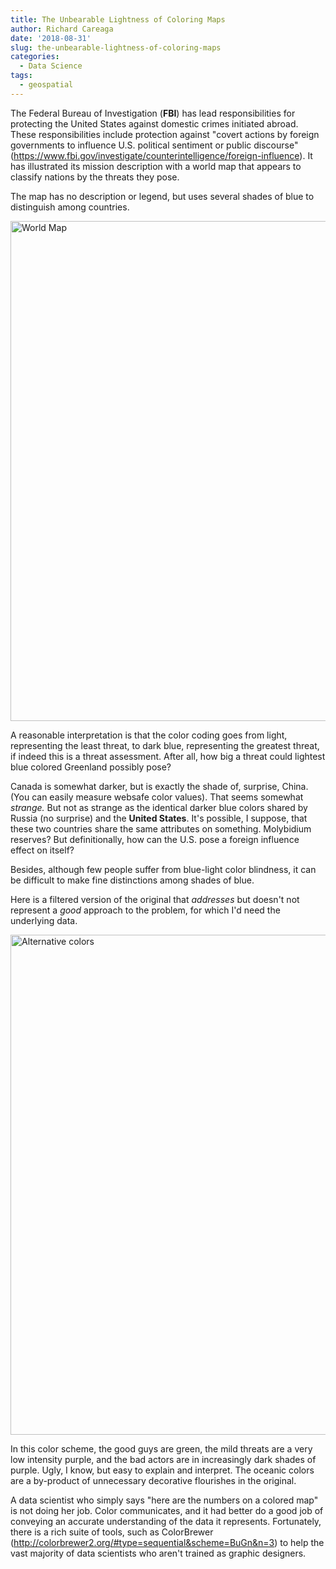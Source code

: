 ```yaml
---
title: The Unbearable Lightness of Coloring Maps
author: Richard Careaga
date: '2018-08-31'
slug: the-unbearable-lightness-of-coloring-maps
categories:
  - Data Science
tags:
  - geospatial
---
```

The Federal Bureau of Investigation (**FBI**) has lead responsibilities for protecting the United States against domestic crimes initiated abroad. These responsibilities include protection against "covert actions by foreign governments to influence U.S. political sentiment or public discourse" (https://www.fbi.gov/investigate/counterintelligence/foreign-influence). It has illustrated its mission description with a world map that appears to classify nations by the threats they pose.

The map has no description or legend, but uses several shades of blue to distinguish among countries.

<img src="https://www.fbi.gov/image-repository/world-map-dark-blue.jpg" alt="World Map" style="width:800px;"/>

A reasonable interpretation is that the color coding goes from light, representing the least threat, to dark blue, representing the greatest threat, if indeed this is a threat assessment. After all, how big a threat could lightest blue colored Greenland possibly pose?

Canada is somewhat darker, but is exactly the shade of, surprise, China. (You can easily measure websafe color values). That seems somewhat *strange.* But not as strange as the identical darker blue colors shared by Russia (no surprise) and the **United States**. It's possible, I suppose, that these two countries share the same attributes on something. Molybidium reserves? But definitionally, how can the U.S. pose a foreign influence effect on itself?

Besides, although few people suffer from blue-light color blindness, it can be difficult to make fine distinctions among shades of blue.

Here is a filtered version of the original that *addresses* but doesn't not represent a *good* approach to the problem, for which I'd need the underlying data.

<img src="https://s3-us-west-2.amazonaws.com/tuva/Divergent.png" alt="Alternative colors" style="width:800px;"/>

In this color scheme, the good guys are green, the mild threats are a very low intensity purple, and the bad actors are in increasingly dark shades of purple. Ugly, I know, but easy to explain and interpret. The oceanic colors are a by-product of unnecessary decorative flourishes in the original.

A data scientist who simply says "here are the numbers on a colored map" is not doing her job. Color communicates, and it had better do a good job of conveying an accurate understanding of the data it represents. Fortunately, there is a rich suite of tools, such as ColorBrewer (http://colorbrewer2.org/#type=sequential&scheme=BuGn&n=3) to help the vast majority of data scientists who aren't trained as graphic designers.
